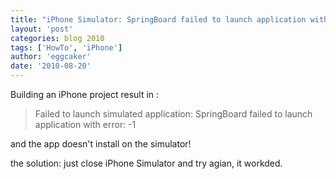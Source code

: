 ```yaml
---
title: "iPhone Simulator: SpringBoard failed to launch application with error"
layout: 'post'
categories: blog 2010
tags: ['HowTo', 'iPhone']
author: 'eggcaker'
date: '2010-08-20'
--- 
```


Building an iPhone project result in :

> Failed to launch simulated application: SpringBoard failed to launch
application with error: -1

and the app doesn't install on the simulator!

the solution: just close iPhone Simulator and try agian, it workded.

